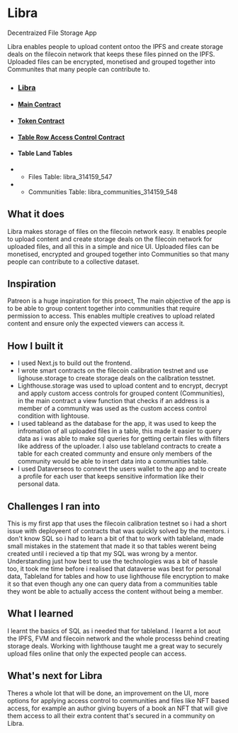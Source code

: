 # Libra

Decentraized File Storage App

Libra enables people to upload content ontoo the IPFS and create storage deals on the filecoin network that keeps these files pinned on the IPFS. Uploaded files can be encrypted, monetised and grouped together into
Communites that many people can contribute to.

- ### [Libra](https://libra-dev-1.vercel.app/)

- #### [Main Contract](https://calibration.filfox.info/en/address/0xa403e956d0fB10d9114d4252AE7753EC639BB00d)

- #### [Token Contract](https://calibration.filfox.info/en/address/0xC6d35d60BC39EBCcE95D915b757bb59d63192596)

- #### [Table Row Access Control Contract](https://calibration.filfox.info/en/address/0x7AFf8aB1394b17F1Efc074A5Cda33FFC3fB0Ee22)

- #### Table Land Tables
- - Files Table: libra_314159_547
- - Communities Table: libra_communities_314159_548

## What it does

Libra makes storage of files on the filecoin network easy. It enables people to upload content and create storage deals on the filecoin network for uploaded files, and all this in a simple and nice UI. Uploaded files can be monetised, encrypted and grouped together into Communities so that many people can contribute to a collective dataset.

## Inspiration

Patreon is a huge inspiration for this proect, The main objective of the app is to be able to group content together into communities that require permission to access. This enables multiple creatives to upload related content and ensure only the expected viewers can access it.

## How I built it

- I used Next.js to build out the frontend.
- I wrote smart contracts on the filecoin calibration testnet and use lighouse.storage to create storage deals on the calibration tesstnet.
- Lighthouse.storage was used to upload content and to encrypt, decrypt and apply custom access controls for grouped content (Communities), in the main contract a view function that checks if an address is a member of a community was used as the custom access control condition with lightouse.
- I used tableand as the database for the app, it was used to keep the infromation of all uploaded files in a table, this made it easier to query data as i was able to make sql queries for getting certain files with filters like address of the uploader. I also use tableland contracts to create a table for each created communty and ensure only members of the community would be able to insert data into a communities table.
- I used Dataverseos to connevt the users wallet to the app and to create a profile for each user that keeps sensitive information like their personal data.

## Challenges I ran into

This is my first app that uses the filecoin calibration testnet so i had a short issue with deployeent of contracts that was quickly solved by the mentors.
i don't know SQL so i had to learn a bit of that to work with tableland, made small mistakes in the statement that made it so that tables werent being created until i recieved a tip that my SQL was wrong by a mentor.
Understanding just how best to use the technologies was a bit of hassle too, it took me time before i realised that dataverse was best for personal data, Tableland for tables and how to use lighthouse file encryption to make it so that even though any one can query data from a communities table they wont be able to actually access the content without being a member.

## What I learned

I learnt the basics of SQL as i needed that for tableland.
I learnt a lot aout the IPFS, FVM and filecoin network and the whole processs behind creating storage deals.
Working with lighthouse taught me a great way to securely upload files online that only the expected people can access.

## What's next for Libra

Theres a whole lot that will be done, an improvement on the UI, more options for applying access control to communities and files like NFT based access, for example an author giving buyers of a book an NFT that will give them access to all their extra content that's secured in a community on Libra.
